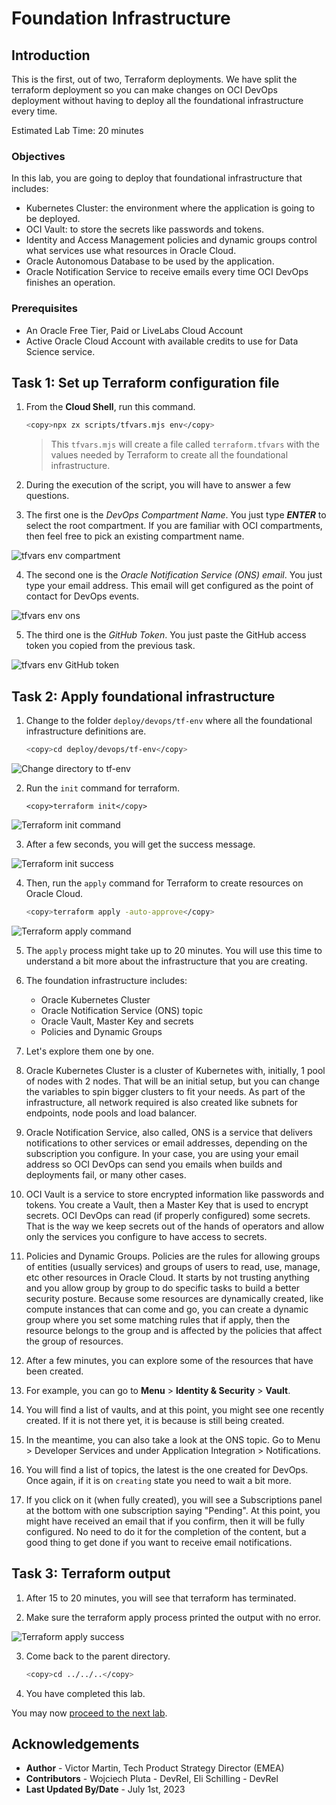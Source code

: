 # Foundation Infrastructure

## Introduction

This is the first, out of two, Terraform deployments. We have split the terraform deployment so you can make changes on OCI DevOps deployment without having to deploy all the foundational infrastructure every time.

Estimated Lab Time: 20 minutes

### Objectives

In this lab, you are going to deploy that foundational infrastructure that includes:
- Kubernetes Cluster: the environment where the application is going to be deployed.
- OCI Vault: to store the secrets like passwords and tokens.
- Identity and Access Management policies and dynamic groups control what services use what resources in Oracle Cloud.
- Oracle Autonomous Database to be used by the application.
- Oracle Notification Service to receive emails every time  OCI DevOps finishes an operation.

### Prerequisites

* An Oracle Free Tier, Paid or LiveLabs Cloud Account
* Active Oracle Cloud Account with available credits to use for Data Science service.

## Task 1: Set up Terraform configuration file

1. From the **Cloud Shell**, run this command.
    
    ```bash
    <copy>npx zx scripts/tfvars.mjs env</copy>
    ```

    > This `tfvars.mjs` will create a file called `terraform.tfvars` with the values needed by Terraform to create all the foundational infrastructure.

2. During the execution of the script, you will have to answer a few questions.

3. The first one is the _DevOps Compartment Name_. You just type _**ENTER**_ to select the root compartment. If you are familiar with OCI compartments, then feel free to pick an existing compartment name.

  ![tfvars env compartment](images/tfvars-env-compartment.png)

4. The second one is the _Oracle Notification Service (ONS) email_. You just type your email address. This email will get configured as the point of contact for DevOps events.

  ![tfvars env ons](images/tfvars-env-ons.png)

5. The third one is the _GitHub Token_. You just paste the GitHub access token you copied from the previous task.
  
  ![tfvars env GitHub token](images/tfvars-env-github-token.png)

## Task 2: Apply foundational infrastructure

1. Change to the folder `deploy/devops/tf-env` where all the foundational infrastructure definitions are.
    
    ```bash
    <copy>cd deploy/devops/tf-env</copy>
    ```
  
  ![Change directory to tf-env](images/cd-tf-env.png)


2. Run the `init` command for terraform.
    
    ```
    <copy>terraform init</copy>
    ```

  ![Terraform init command](images/terraform-init-command.png)

3. After a few seconds, you will get the success message.

  ![Terraform init success](images/terraform-init-success.png)

4. Then, run the `apply` command for Terraform to create resources on Oracle Cloud.
    
    ```bash
    <copy>terraform apply -auto-approve</copy>
    ```

  ![Terraform apply command](images/terraform-apply-command.png)

5. The `apply` process might take up to 20 minutes. You will use this time to understand a bit more about the infrastructure that you are creating.


6. The foundation infrastructure includes:
    - Oracle Kubernetes Cluster
    - Oracle Notification Service (ONS) topic
    - Oracle Vault, Master Key and secrets
    - Policies and Dynamic Groups

7. Let's explore them one by one.

8. Oracle Kubernetes Cluster is a cluster of Kubernetes with, initially, 1 pool of nodes with 2 nodes. That will be an initial setup, but you can change the variables to spin bigger clusters to fit your needs. As part of the infrastructure, all network required is also created like subnets for endpoints, node pools and load balancer.

9. Oracle Notification Service, also called, ONS is a service that delivers notifications to other services or email addresses, depending on the subscription you configure. In your case, you are using your email address so OCI DevOps can send you emails when builds and deployments fail, or many other cases.

10. OCI Vault is a service to store encrypted information like passwords and tokens. You create a Vault, then a Master Key that is used to encrypt secrets. OCI DevOps can read (if properly configured) some secrets. That is the way we keep secrets out of the hands of operators and allow only the services you configure to have access to secrets.

11. Policies and Dynamic Groups. Policies are the rules for allowing groups of entities (usually services) and groups of users to read, use, manage, etc other resources in Oracle Cloud. It starts by not trusting anything and you allow group by group to do specific tasks to build a better security posture. Because some resources are dynamically created, like compute instances that can come and go, you can create a dynamic group where you set some matching rules that if apply, then the resource belongs to the group and is affected by the policies that affect the group of resources.

12. After a few minutes, you can explore some of the resources that have been created.

13. For example, you can go to **Menu** > **Identity & Security** > **Vault**.

14. You will find a list of vaults, and at this point, you might see one recently created. If it is not there yet, it is because is still being created.

15. In the meantime, you can also take a look at the ONS topic. Go to Menu > Developer Services and under Application Integration > Notifications.

16. You will find a list of topics, the latest is the one created for DevOps. Once again, if it is on `creating` state you need to wait a bit more.

17. If you click on it (when fully created), you will see a Subscriptions panel at the bottom with one subscription saying "Pending". At this point, you might have received an email that if you confirm, then it will be fully configured. No need to do it for the completion of the content, but a good thing to get done if you want to receive email notifications.

## Task 3: Terraform output

1. After 15 to 20 minutes, you will see that terraform has terminated.

2. Make sure the terraform apply process printed the output with no error.
    
  ![Terraform apply success](./images/terraform-apply-success.png)

3. Come back to the parent directory.

    ```bash
    <copy>cd ../../..</copy>
    ```

4. You have completed this lab.

You may now [proceed to the next lab](#next).

## Acknowledgements

* **Author** - Victor Martin, Tech Product Strategy Director (EMEA)
* **Contributors** - Wojciech Pluta - DevRel, Eli Schilling - DevRel
* **Last Updated By/Date** - July 1st, 2023